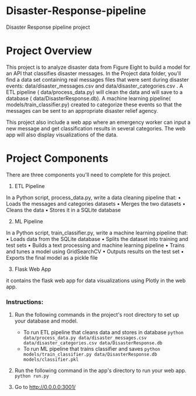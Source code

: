 # Disaster-Response-pipeline
Disaster Response pipeline project

# Project Overview

This project is to analyze disaster data from Figure Eight to build a model for an API that classifies disaster messages.
In the Project data folder, you'll find a data set containing real messages files that were sent during disaster events: data/disaster_messages.csv and data/disaster_categories.csv . A ETL pipeline ( data/process_data.py)  will clean the data and will save to a database ( data/DisasterResponse.db). A machine learning pipeline( models/train_classifier.py) created to categorize these events so that the messages can be sent to an appropriate disaster relief agency.

This project also include a web app where an emergency worker can input a new message and get classification results in several categories. The web app will also display visualizations of the data. 

# Project Components
There are three components you'll need to complete for this project. 
1. ETL Pipeline

In a Python script, process_data.py, write a data cleaning pipeline that:
    •	Loads the messages and categories datasets
    •	Merges the two datasets
    •	Cleans the data 
    •	Stores it in a SQLite database

2. ML Pipeline

In a Python script, train_classifier.py, write a machine learning pipeline that:
	•	Loads data from the SQLite database
	•	Splits the dataset into training and test sets
	•	Builds a text processing and machine learning pipeline
	•	Trains and tunes a model using GridSearchCV
	•	Outputs results on the test set
	•	Exports the final model as a pickle file

3. Flask Web App

it contains the flask web app for data visualizations using Plotly in the web app. 

### Instructions:

1. Run the following commands in the project's root directory to set up your database and model.

    - To run ETL pipeline that cleans data and stores in database
        `python data/process_data.py data/disaster_messages.csv data/disaster_categories.csv data/DisasterResponse.db`
    - To run ML pipeline that trains classifier and saves
        `python models/train_classifier.py data/DisasterResponse.db models/classifier.pkl`

2. Run the following command in the app's directory to run your web app.
    `python run.py`

3. Go to http://0.0.0.0:3001/
